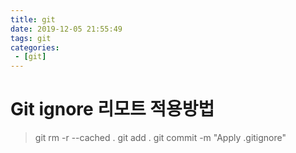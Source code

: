 ```yaml
---
title: git
date: 2019-12-05 21:55:49
tags: git
categories:
 - [git]
---
```


#  Git ignore 리모트 적용방법
 > git rm -r --cached .
 git add .
 git commit -m "Apply .gitignore"

